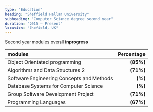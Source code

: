 ```yaml
---
type: "Education"
heading: "Sheffield Hallam University"
subheading: "Computer Sciance degree second year"
duration: "2015 – Present"
location: "Shefield, UK"
---
```


Second year modules overall **inprogress**

| modules                                             | Percentage |
|:--------------------------------------------------- | ----------:|
| Object Orientated programming                       | **(85%)**  |
| Algorithms and Data Structures 2                    | **(71%)**  |
| Software Engineering Concepts and Methods           | **(%)**  |
| Database Systems for Computer Science               | **(%)**  |
| Group Software Development Project                  | **(71%)**  |
| Programming Languages                               | **(67%)**  |
